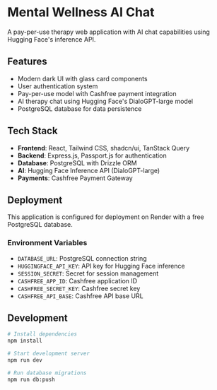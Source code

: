 # Mental Wellness AI Chat

A pay-per-use therapy web application with AI chat capabilities using Hugging Face's inference API.

## Features

- Modern dark UI with glass card components
- User authentication system
- Pay-per-use model with Cashfree payment integration
- AI therapy chat using Hugging Face's DialoGPT-large model
- PostgreSQL database for data persistence

## Tech Stack

- **Frontend**: React, Tailwind CSS, shadcn/ui, TanStack Query
- **Backend**: Express.js, Passport.js for authentication
- **Database**: PostgreSQL with Drizzle ORM
- **AI**: Hugging Face Inference API (DialoGPT-large)
- **Payments**: Cashfree Payment Gateway

## Deployment

This application is configured for deployment on Render with a free PostgreSQL database.

### Environment Variables

- `DATABASE_URL`: PostgreSQL connection string
- `HUGGINGFACE_API_KEY`: API key for Hugging Face inference
- `SESSION_SECRET`: Secret for session management
- `CASHFREE_APP_ID`: Cashfree application ID
- `CASHFREE_SECRET_KEY`: Cashfree secret key
- `CASHFREE_API_BASE`: Cashfree API base URL

## Development

```bash
# Install dependencies
npm install

# Start development server
npm run dev

# Run database migrations
npm run db:push
```